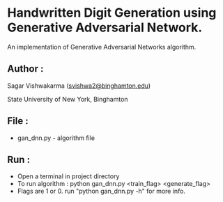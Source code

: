 # Handwritten Digit Generation using Generative Adversarial Network.

An implementation of Generative Adversarial Networks algorithm.

## Author :

Sagar Vishwakarma (svishwa2@binghamton.edu)

State University of New York, Binghamton


## File :

- gan_dnn.py                   - algorithm file


## Run :

- Open a terminal in project directory
- To run algorithm                                      : python gan_dnn.py <train_flag> <generate_flag>
- Flags are 1 or 0. run "python gan_dnn.py -h" for more info.
